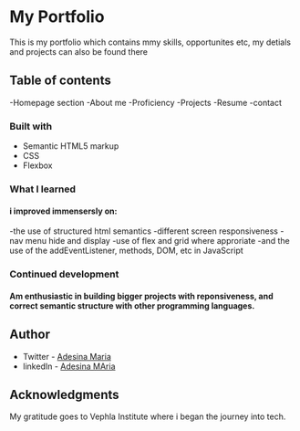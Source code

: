 
# My Portfolio

This is my portfolio which contains mmy skills, opportunites etc, my detials and projects can also be found there 

## Table of contents
  -Homepage section
  -About me
  -Proficiency
  -Projects
  -Resume
  -contact

### Built with

- Semantic HTML5 markup
- CSS 
- Flexbox

### What I learned

#### i improved immensersly on:
-the use of structured html semantics
-different screen responsiveness
-nav menu hide and display
-use of flex and grid where approriate
-and the use of the addEventListener, methods, DOM, etc in JavaScript

### Continued development

#### Am enthusiastic in building bigger projects with reponsiveness, and correct semantic structure with other programming languages.

## Author

- Twitter - [Adesina Maria](https://x.com/Omolomar?t=hhudE)
- linkedIn - [Adesina MAria](https://www.linkedin.com/in/maria-adesina-04291223a)

## Acknowledgments

My gratitude goes to Vephla Institute where i began the journey into tech.
